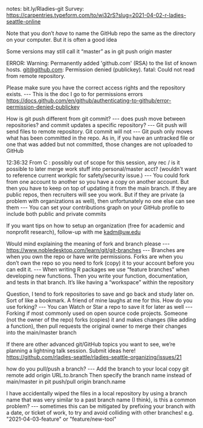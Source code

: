 notes: bit.ly/Rladies-git
Survey: https://carpentries.typeform.com/to/wi32rS?slug=2021-04-02-r-ladies-seattle-online

Note that you don’t *have* to name the GitHub repo the same as the directory on your computer. But it is often a good idea

Some versions may still call it “master” as in git push origin master

ERROR:
Warning: Permanently added 'github.com' (RSA) to the list of known hosts.
git@github.com: Permission denied (publickey).
fatal: Could not read from remote repository.

Please make sure you have the correct access rights
and the repository exists.
--- This is the doc I go to for permissions errors https://docs.github.com/en/github/authenticating-to-github/error-permission-denied-publickey

How is git push different from git commit?
--- does push move between repositories? and commit updates a specific repository?
--- Git push will send files to remote repository. Git commit will not
--- Git push only moves what has been committed in the repo. As in, if you have an untracked file or one that was added but not committed, those changes are not uploaded to GitHub

12:36:32	 From C : possibly out of scope for this session, any rec / is it possible to later merge work stuff into personal/master acct? (wouldn't want to reference current workplc for safety/security issue.)
--- You could fork from one account to another so you have a copy on another account. But then you have to keep on top of updating it from the main branch. If they are public repos, then recruiters will see you work. But if they are private (a problem with organizations as well), then unfortunately no one else can see them
--- You can set your contributions graph on your GitHub profile to include both public and private commits

If you want tips on how to setup an organization (free for academic and nonprofit research), follow-up with me kadm@uw.edu

Would mind explaining the meaning of fork and branch please
--- https://www.nobledesktop.com/learn/git/git-branches
--- Branches are when you own the repo or have write permissions. Forks are when you don’t own the repo so you need to fork (copy) it to your account before you can edit it.
--- When writing R packages we use “feature branches” when developing new functions. Then you write your function, documentation, and tests in that branch. It’s like having a “workspace” within the repository

Question, I tend to fork repositories to save and go back and study later on.  Sort of like a bookmark.  A friend of mine laughs at me for this.  How do you use forking?
--- You can Watch or Star a repo to save it for later as well
--- Forking if most commonly used on open source code projects. Someone (not the owner of the repo) forks (copies) it and makes changes (like adding a function), then pull requests the original owner to merge their changes into the main/master branch

If there are other advanced git/GitHub topics you want to see, we’re planning a lightning talk session. Submit ideas here! https://github.com/rladies-seattle/rladies-seattle-organizing/issues/21

how do you pull/push a branch?
--- Add the branch to your local copy
git remote add origin URL.to.branch
Then specify the branch name instead of main/master in pit push/pull origin branch.name

I have accidentally wiped the files in a local repository by using a branch name that was very similar to a past branch name (I think), is this a common problem?
--- sometimes this can be mitigated by prefixing your branch with a date, or ticket of work, to try and avoid colliding with other branches! e.g. "2021-04-03-feature" or "feature/new-tool"
